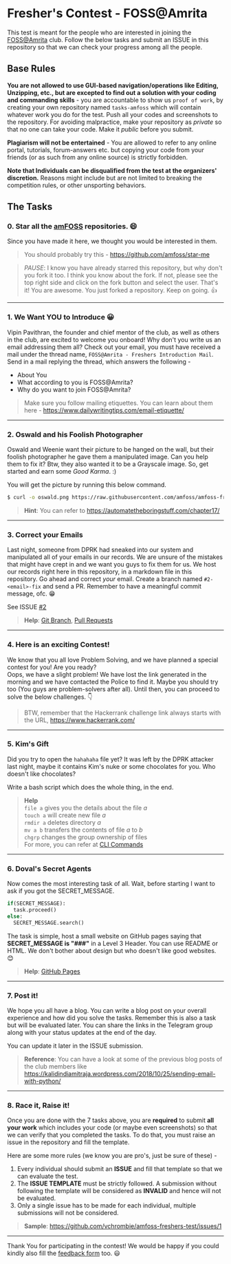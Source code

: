 # Fresher's Contest - FOSS@Amrita

This test is meant for the people who are interested in joining the [FOSS@Amrita](https://github.com/amfoss) club.
Follow the below tasks and submit an ISSUE in this repository so that we can check your progress among all the people.

## Base Rules

**You are not allowed to use GUI-based navigation/operations like Editing, Unzipping, etc., but are excepted to find out a solution with your coding and commanding skills** - you are accountable to show us ```proof of work```, by creating your own repository named `tasks-amfoss` which will contain whatever work you do for the test. Push all your codes and screenshots to the repository. For avoiding malpractice, make your repository as  _private_  so that no one can take your code. Make it _public_ before you submit.

**Plagiarism will not be entertained** - You are allowed to refer to any online portal, tutorials, forum-answers etc. but copying your code from your friends (or as such from any online source) is strictly forbidden. 

**Note that Individuals can be disqualified from the test at the organizers' discretion.** Reasons might include but are not limited to breaking the competition rules, or other unsporting behaviors.

## The Tasks

### 0. Star all the [amFOSS](https://github.com/amfoss) repositories. :smile:

Since you have made it here, we thought you would be interested in them.

> You should probably try this - https://github.com/amfoss/star-me

> *PAUSE*: I know you have already starred this repository, but why don't you fork it too. I think you know about the fork. If not, please see the top right side and click on the fork button and select the user. That's it! You are awesome. You just forked a repository. Keep on going. :+1:

---------------------------

### 1.  We Want YOU to Introduce :grinning:

Vipin Pavithran, the founder and chief mentor of the club, as well as others in the club,  are excited to welcome you onboard! Why don't you write us an email addressing them all? Check out your email, you must have received a mail under the thread name, `FOSS@Amrita - Freshers Introduction Mail`.  Send in a mail replying the thread, which answers the following -

   - About You
   - What according to you is FOSS@Amrita?
   - Why do you want to join FOSS@Amrita?

> Make sure you follow mailing etiquettes. You can learn about them here - https://www.dailywritingtips.com/email-etiquette/

---------------------------

### 2. Oswald and his Foolish Photographer

Oswald and Weenie want their picture to be hanged on the wall, but their foolish photographer he gave them a manipulated image. Can you help them to fix it? Btw, they also wanted it to be a Grayscale image. So, get started and earn some *Good Karma*. :)

You will get the picture by running this below command.

```bash
$ curl -o oswald.png https://raw.githubusercontent.com/amfoss/amfoss-freshers-test/master/assets/oswald.png
```

> **Hint**: You can refer to https://automatetheboringstuff.com/chapter17/

---------------------------

### 3.  Correct your Emails

Last night, someone from DPRK had sneaked into our system and manipulated all of your emails in our records. We are unsure of the mistakes that might have crept in and we want you guys to fix them for us.  We host our records right here in this repository, in a markdown file in this repository. Go ahead and correct *your* email. Create a branch named `#2-<email>-fix` and send a PR. Remember to have a meaningful commit message, ofc. :grin:

See ISSUE [#2](https://github.com/amfoss/amfoss-freshers-test/issues/2)

> **Help**: [Git Branch](https://www.git-scm.com/docs/git-branch/1.7.10), [Pull Requests](https://help.github.com/en/articles/about-pull-requests)

---------------------------

### 4.  Here is an exciting Contest!

We know that you all love Problem Solving, and we have planned a special contest for you! Are you ready?  
Oops, we have a slight problem! We have lost the link generated in the morning and we have contacted the Police to find it. Maybe you should try too (You guys are problem-solvers after all). Until then, you can proceed to solve the below challenges. :point_down:

> BTW, remember that the Hackerrank challenge link always starts with the URL, https://www.hackerrank.com/

---------------------------

### 5.  Kim's Gift 

Did you try to open the `hahahaha` file yet? It was left by the DPRK attacker last night, maybe it contains Kim's nuke or some chocolates for you. Who doesn't like chocolates?

Write a bash script which does the whole thing, in the end.

> **Help** </br>
`file a` gives you the details about the file *a* </br>
`touch a` will create new file *a* </br>
`rmdir a` deletes directory *a* </br>
`mv a b` transfers the contents of file *a* to *b* </br>
`chgrp` changes the group ownership of files </br>
For more, you can refer at [CLI Commands](https://en.wikibooks.org/wiki/Guide_to_Unix/Commands/File_System_Utilities)

---------------------------

### 6. Doval's Secret Agents  

Now comes the most interesting task of all. Wait, before starting I want to ask if you got the SECRET_MESSAGE.

```python
if(SECRET_MESSAGE):
  task.proceed()
else:
  SECRET_MESSAGE.search()
```

The task is simple, host a small website on GitHub pages saying that **SECRET_MESSAGE is "###"** in a Level 3 Header. You can use README or HTML. We don't bother about design but who doesn't like good websites. :blush:

> **Help**: [GitHub Pages](https://pages.github.com/)

---------------------------

### 7.  Post it!

We hope you all have a blog. You can write a blog post on your overall experience and how did you solve the tasks. Remember this is also a task but will be evaluated later. You can share the links in the Telegram group along with your status updates at the end of the day.

You can update it later in the ISSUE submission.

> **Reference**: You can have a look at some of the previous blog posts of the club members like https://kalidindiamitraja.wordpress.com/2018/10/25/sending-email-with-python/

---------------------------

### 8. Race it, Raise it!  

Once you are done with the 7 tasks above, you are **required** to submit **all your work** which includes your code (or maybe even screenshots) so that we can verify that you completed the tasks.
To do that, you must raise an issue in the repository and fill the template.

Here are some more rules (we know you are pro's, just be sure of these) -
1.  Every individual should submit an **ISSUE** and fill that template so that we can evaluate the test. 
2.  The **ISSUE TEMPLATE** must be strictly followed. A submission without following the template will be considered as  **INVALID** and hence will not be evaluated.
3.  Only a single issue has to be made for each individual, multiple submissions will not be considered.

> **Sample**: https://github.com/vchrombie/amfoss-freshers-test/issues/1
---------------------------

Thank You for participating in the contest!
We would be happy if you could kindly also fill the [feedback form](https://goo.gl/forms/QeU76AlyOTODS0vt1) too. :smiley:
